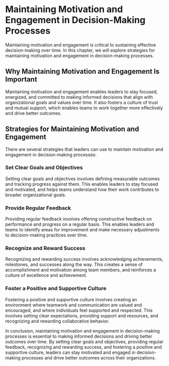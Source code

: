Maintaining Motivation and Engagement in Decision-Making Processes
=============================================================================================================================

Maintaining motivation and engagement is critical to sustaining effective decision-making over time. In this chapter, we will explore strategies for maintaining motivation and engagement in decision-making processes.

Why Maintaining Motivation and Engagement Is Important
------------------------------------------------------

Maintaining motivation and engagement enables leaders to stay focused, energized, and committed to making informed decisions that align with organizational goals and values over time. It also fosters a culture of trust and mutual support, which enables teams to work together more effectively and drive better outcomes.

Strategies for Maintaining Motivation and Engagement
----------------------------------------------------

There are several strategies that leaders can use to maintain motivation and engagement in decision-making processes:

### Set Clear Goals and Objectives

Setting clear goals and objectives involves defining measurable outcomes and tracking progress against them. This enables leaders to stay focused and motivated, and helps teams understand how their work contributes to broader organizational goals.

### Provide Regular Feedback

Providing regular feedback involves offering constructive feedback on performance and progress on a regular basis. This enables leaders and teams to identify areas for improvement and make necessary adjustments to decision-making practices over time.

### Recognize and Reward Success

Recognizing and rewarding success involves acknowledging achievements, milestones, and successes along the way. This creates a sense of accomplishment and motivation among team members, and reinforces a culture of excellence and achievement.

### Foster a Positive and Supportive Culture

Fostering a positive and supportive culture involves creating an environment where teamwork and communication are valued and encouraged, and where individuals feel supported and respected. This involves setting clear expectations, providing support and resources, and recognizing and rewarding collaborative behavior.

In conclusion, maintaining motivation and engagement in decision-making processes is essential to making informed decisions and driving better outcomes over time. By setting clear goals and objectives, providing regular feedback, recognizing and rewarding success, and fostering a positive and supportive culture, leaders can stay motivated and engaged in decision-making processes and drive better outcomes across their organizations.
